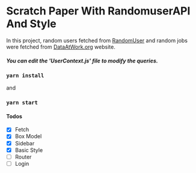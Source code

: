 # Scratch Paper With RandomuserAPI And Style

In this project, random users fetched from
[RandomUser](https://randomuser.me) and random jobs were fetched from [DataAtWork.org](dataatwork.org) website.

##### You can edit the 'UserContext.js' file to modify the queries.

### `yarn install`

and

### `yarn start`

#### Todos

- [x] Fetch
- [x] Box Model
- [x] Sidebar
- [x] Basic Style
- [ ] Router
- [ ] Login

